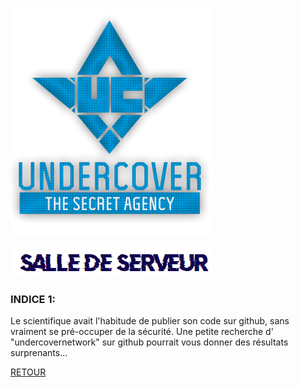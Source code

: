 ![/assets/undercover.png](/assets/undercover.png)

![image-20200824161237115](/assets/image-20200824161237115.png)

### INDICE 1: 

Le scientifique avait l'habitude de publier son code sur github, sans vraiment se pré-occuper de la sécurité. Une petite recherche d' "undercovernetwork" sur github pourrait vous donner des résultats surprenants...

<a href="javascript:history.back()">RETOUR</a>